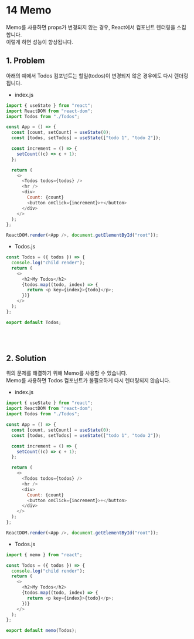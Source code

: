 # 14 Memo

Memo를 사용하면 props가 변경되지 않는 경우, React에서 컴포넌트 렌더링을 스킵합니다.  
이렇게 하면 성능이 향상됩니다.

## 1. Problem

아래의 예에서 Todos 컴포넌트는 할일(todos)이 변경되지 않은 경우에도 다시 렌더링 됩니다.

- index.js

```javascript
import { useState } from "react";
import ReactDOM from "react-dom";
import Todos from "./Todos";

const App = () => {
  const [count, setCount] = useState(0);
  const [todos, setTodos] = useState(["todo 1", "todo 2"]);

  const increment = () => {
    setCount((c) => c + 1);
  };

  return (
    <>
      <Todos todos={todos} />
      <hr />
      <div>
        Count: {count}
        <button onClick={increment}>+</button>
      </div>
    </>
  );
};

ReactDOM.render(<App />, document.getElementById("root"));
```

- Todos.js

```javascript
const Todos = ({ todos }) => {
  console.log("child render");
  return (
    <>
      <h2>My Todos</h2>
      {todos.map((todo, index) => {
        return <p key={index}>{todo}</p>;
      })}
    </>
  );
};

export default Todos;
```

<br/>
<br/>

## 2. Solution

위의 문제를 해결하기 위해 Memo를 사용할 수 있습니다.  
Memo를 사용하면 Todos 컴포넌트가 불필요하게 다시 렌더링되지 않습니다.

- index.js

```javascript
import { useState } from "react";
import ReactDOM from "react-dom";
import Todos from "./Todos";

const App = () => {
  const [count, setCount] = useState(0);
  const [todos, setTodos] = useState(["todo 1", "todo 2"]);

  const increment = () => {
    setCount((c) => c + 1);
  };

  return (
    <>
      <Todos todos={todos} />
      <hr />
      <div>
        Count: {count}
        <button onClick={increment}>+</button>
      </div>
    </>
  );
};

ReactDOM.render(<App />, document.getElementById("root"));
```

- Todos.js

```javascript
import { memo } from "react";

const Todos = ({ todos }) => {
  console.log("child render");
  return (
    <>
      <h2>My Todos</h2>
      {todos.map((todo, index) => {
        return <p key={index}>{todo}</p>;
      })}
    </>
  );
};

export default memo(Todos);
```

<br/>
<br/>
